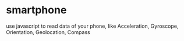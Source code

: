 # smartphone
use javascript to read data of your phone, like Acceleration, Gyroscope, Orientation, Geolocation, Compass
